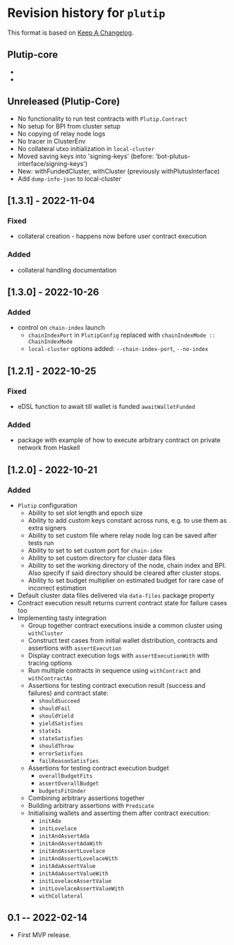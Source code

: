 # Revision history for `plutip`

This format is based on [Keep A Changelog](https://keepachangelog.com/en/1.0.0).

## Plutip-core
 - 
 - 

## Unreleased (Plutip-Core)
- No functionality to run test contracts with `Plutip.Contract`
- No setup for BPI from cluster setup
- No copying of relay node logs
- No tracer in ClusterEnv
- No collateral utxo initialization in `local-cluster`
- Moved saving keys into 'signing-keys' (before: 'bot-plutus-interface/signing-keys')
- New: withFundedCluster, withCluster (previously withPlutusInterface)
- Add `dump-info-json` to local-cluster

## [1.3.1] - 2022-11-04

### Fixed

- collateral creation - happens now before user contract execution

### Added

- collateral handling documentation

## [1.3.0] - 2022-10-26

### Added

- control on `chain-index` launch
  - `chainIndexPort` in `PlutipConfig` replaced with `chainIndexMode :: ChainIndexMode`
  - `local-cluster` options added: `--chain-index-port`, `--no-index`

## [1.2.1] - 2022-10-25

### Fixed

- eDSL function to await till wallet is funded `awaitWalletFunded`

### Added

- package with example of how to execute arbitrary contract on private network from Haskell

## [1.2.0] - 2022-10-21

### Added

- `Plutip` configuration
  - Ability to set slot length and epoch size
  - Ability to add custom keys constant across runs, e.g. to use them as extra signers
  - Ability to set custom file where relay node log can be saved after tests run
  - Ability to set to set custom port for `chain-idex`
  - Ability to set custom directory for cluster data files
  - Ability to set the working directory of the node, chain index and BPI. Also specify if said directory should be cleared after cluster stops.
  - Ability to set budget multiplier on estimated budget for rare case of incorrect estimation
- Default cluster data files delivered via `data-files` package property
- Contract execution result returns current contract state for failure cases too
- Implementing tasty integration
  - Group together contract executions inside a common cluster using `withCluster`
  - Construct test cases from initial wallet distribution, contracts and assertions with `assertExecution`
  - Display contract execution logs with `assertExecutionWith` with tracing options
  - Run multiple contracts in sequence using `withContract` and `withContractAs`
  - Assertions for testing contract execution result (success and failures) and contract state:
    - `shouldSucceed`
    - `shouldFail`
    - `shouldYield`
    - `yieldSatisfies`
    - `stateIs`
    - `stateSatisfies`
    - `shouldThrow`
    - `errorSatisfies`
    - `failReasonSatisfies`
  - Assertions for testing contract execution budget
    - `overallBudgetFits`
    - `assertOverallBudget`
    - `budgetsFitUnder`
  - Combining arbitrary assertions together
  - Building arbitrary assertions with `Predicate`  
  - Initialising wallets and asserting them after contract execution:
    - `initAda`
    - `initLovelace`
    - `initAndAssertAda`
    - `initAndAssertAdaWith`
    - `initAndAssertLovelace`
    - `initAndAssertLovelaceWith`
    - `initAdaAssertValue`
    - `initAdaAssertValueWith`
    - `initLovelaceAssertValue`
    - `initLovelaceAssertValueWith`
    - `withCollateral`

## 0.1 -- 2022-02-14

- First MVP release.
